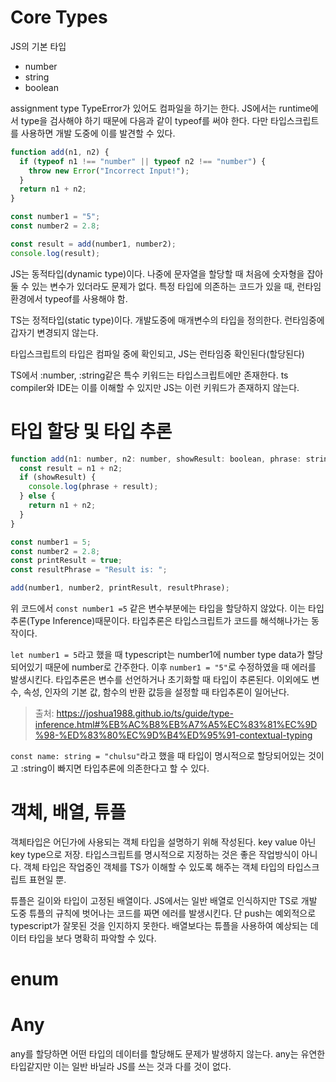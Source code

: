 # Core Types

JS의 기본 타입

- number
- string
- boolean

assignment type
TypeError가 있어도 컴파일을 하기는 한다.
JS에서는 runtime에서 type을 검사해야 하기 때문에 다음과 같이 typeof를 써야 한다. 다만 타입스크립트를 사용하면 개발 도중에 이를 발견할 수 있다.

```js
function add(n1, n2) {
  if (typeof n1 !== "number" || typeof n2 !== "number") {
    throw new Error("Incorrect Input!");
  }
  return n1 + n2;
}

const number1 = "5";
const number2 = 2.8;

const result = add(number1, number2);
console.log(result);
```

JS는 동적타입(dynamic type)이다. 나중에 문자열을 할당할 때 처음에 숫자형을 잡아둘 수 있는 변수가 있더라도 문제가 없다. 특정 타입에 의존하는 코드가 있을 때, 런타임환경에서 typeof를 사용해야 함.

TS는 정적타입(static type)이다. 개발도중에 매개변수의 타입을 정의한다.
런타임중에 갑자기 변경되지 않는다.

타입스크립트의 타입은 컴파일 중에 확인되고, JS는 런타임중 확인된다(할당된다)

TS에서 :number, :string같은 특수 키워드는 타입스크립트에만 존재한다.
ts compiler와 IDE는 이를 이해할 수 있지만 JS는 이런 키워드가 존재하지 않는다.

# 타입 할당 및 타입 추론

```js
function add(n1: number, n2: number, showResult: boolean, phrase: string) {
  const result = n1 + n2;
  if (showResult) {
    console.log(phrase + result);
  } else {
    return n1 + n2;
  }
}

const number1 = 5;
const number2 = 2.8;
const printResult = true;
const resultPhrase = "Result is: ";

add(number1, number2, printResult, resultPhrase);
```

위 코드에서 `const number1 =5` 같은 변수부분에는 타입을 할당하지 않았다. 이는 타입추론(Type Inference)때문이다. 타입추론은 타입스크립트가 코드를 해석해나가는 동작이다.

`let number1 = 5`라고 했을 때 typescript는 number1에 number type data가 할당 되어있기 때문에 number로 간주한다. 이후 `number1 = "5"`로 수정하였을 때 에러를 발생시킨다. 타입추론은 변수를 선언하거나 초기화할 때 타입이 추론된다. 이외에도 변수, 속성, 인자의 기본 값, 함수의 반환 값등을 설정할 때 타입추론이 일어난다.

> 출처: https://joshua1988.github.io/ts/guide/type-inference.html#%EB%AC%B8%EB%A7%A5%EC%83%81%EC%9D%98-%ED%83%80%EC%9D%B4%ED%95%91-contextual-typing

`const name: string = "chulsu"`라고 했을 때 타입이 명시적으로 할당되어있는 것이고 :string이 빠지면 타입추론에 의존한다고 할 수 있다.

# 객체, 배열, 튜플

객체타입은 어딘가에 사용되는 객체 타입을 설명하기 위해 작성된다. key value 아닌 key type으로 저장.
타입스크립트를 명시적으로 지정하는 것은 좋은 작업방식이 아니다.
객체 타입은 작업중인 객체를 TS가 이해할 수 있도록 해주는 객체 타입의 타입스크립트 표현일 뿐.

튜플은 길이와 타입이 고정된 배열이다. JS에서는 일반 배열로 인식하지만 TS로 개발 도중 튜플의 규칙에 벗어나는 코드를 짜면 에러를 발생시킨다. 단 push는 예외적으로 typescript가 잘못된 것을 인지하지 못한다. 배열보다는 튜플을 사용하여 예상되는 데이터 타입을 보다 명확히 파악할 수 있다.

# enum

# Any

any를 할당하면 어떤 타입의 데이터를 할당해도 문제가 발생하지 않는다.
any는 유연한 타입같지만 이는 일반 바닐라 JS를 쓰는 것과 다를 것이 없다.
